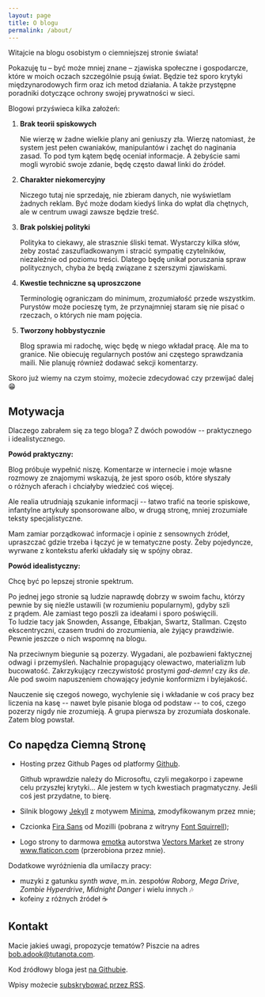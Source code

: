 ```yaml
---
layout: page
title: O blogu
permalink: /about/
---
```


Witajcie na blogu osobistym o&nbsp;ciemniejszej stronie świata!

Pokazuję tu – być może mniej znane – zjawiska społeczne i&nbsp;gospodarcze, które w&nbsp;moich oczach szczególnie psują świat. Będzie też sporo krytyki między&shy;narodowych firm oraz ich metod działania. A&nbsp;także przystępne poradniki dotyczące ochrony swojej prywatności w&nbsp;sieci.

Blogowi przyświeca kilka założeń:

1. **Brak teorii spiskowych**

   Nie wierzę w żadne wielkie plany ani geniuszy zła. Wierzę natomiast, że system jest pełen cwaniaków, manipulantów i&nbsp;zachęt do naginania zasad. To pod tym kątem będę oceniał informacje. A&nbsp;żebyście sami mogli wyrobić swoje zdanie, będę często dawał linki do źródeł.

2. **Charakter niekomercyjny**

   Niczego tutaj nie sprzedaję, nie zbieram danych, nie wyświetlam żadnych reklam. Być może dodam kiedyś linka do wpłat dla chętnych, ale w centrum uwagi zawsze będzie treść.

3. **Brak polskiej polityki**

   Polityka to ciekawy, ale strasznie śliski temat. Wystarczy kilka słów, żeby zostać zaszufladkowanym i&nbsp;stracić sympatię czytelników, niezależnie od poziomu treści. Dlatego będę unikał poruszania spraw politycznych, chyba że będą związane z&nbsp;szerszymi zjawiskami.

4. **Kwestie techniczne są uproszczone**
   
   Terminologię ograniczam do minimum, zrozumiałość przede wszystkim. Purystów może pocieszę tym, że przynajmniej staram się nie pisać o rzeczach, o&nbsp;których nie mam pojęcia.

5. **Tworzony hobbystycznie**
  
   Blog sprawia mi radochę, więc będę w niego wkładał pracę. Ale ma to granice. Nie obiecuję regularnych postów ani częstego sprawdzania maili. Nie planuję również dodawać sekcji komentarzy.
  
Skoro już wiemy na czym stoimy, możecie zdecydować czy przewijać dalej :grin: 

## Motywacja

Dlaczego zabrałem się za tego bloga? Z&nbsp;dwóch powodów -- praktycznego i&nbsp;idealistycznego.

**Powód praktyczny:**

Blog próbuje wypełnić niszę. Komentarze w internecie i&nbsp;moje własne rozmowy ze znajomymi wskazują, że jest sporo osób, które słyszały o&nbsp;różnych aferach i&nbsp;chciałyby wiedzieć coś więcej.

Ale realia utrudniają szukanie informacji -- łatwo trafić na teorie spiskowe, infantylne artykuły sponsorowane albo, w drugą stronę, mniej zrozumiałe teksty specjalistyczne.

Mam zamiar porządkować informacje i&nbsp;opinie z sensownych źródeł, upraszczać gdzie trzeba i&nbsp;łączyć je w&nbsp;tematyczne posty. Żeby pojedyncze, wyrwane z&nbsp;kontekstu aferki układały się w&nbsp;spójny obraz.

**Powód idealistyczny:**

Chcę być po lepszej stronie spektrum.

Po jednej jego stronie są ludzie naprawdę dobrzy w swoim fachu, którzy pewnie by się nieźle ustawili (w&nbsp;rozumieniu popularnym), gdyby szli z&nbsp;prądem. Ale zamiast tego poszli za ideałami i&nbsp;sporo poświęcili.  
To ludzie tacy jak Snowden, Assange, Ełbakjan, Swartz, Stallman. Często ekscentryczni, czasem trudni do zrozumienia, ale żyjący prawdziwie. Pewnie jeszcze o nich wspomnę na blogu.

Na przeciwnym biegunie są pozerzy. Wygadani, ale pozbawieni faktycznej odwagi i&nbsp;przemyśleń. Nachalnie propagujący olewactwo, materializm lub bucowatość. Zakrzykujący rzeczywistość prostymi *gad-demn!* czy *iks de*. Ale pod swoim napuszeniem chowający jedynie konformizm i bylejakość.

Nauczenie się czegoś nowego, wychylenie się i&nbsp;wkładanie w&nbsp;coś pracy bez liczenia na kasę -- nawet byle pisanie bloga od podstaw -- to coś, czego pozerzy nigdy nie zrozumieją. A&nbsp;grupa pierwsza by zrozumiała doskonale. Zatem blog powstał.

## Co napędza Ciemną Stronę

* Hosting przez Github Pages od platformy [Github](https://github.com).

  Github wprawdzie należy do Microsoftu, czyli megakorpo i&nbsp;zapewne celu przyszłej krytyki... Ale jestem w&nbsp;tych kwestiach pragmatyczny. Jeśli coś jest przydatne, to bierę.

* Silnik blogowy [Jekyll](https://github.com/jekyll/jekyll) z motywem [Minima](https://github.com/jekyll/minima), zmodyfikowanym przez mnie;
* Czcionka [Fira Sans](http://mozilla.github.io/Fira/) od Mozilli (pobrana z witryny [Font Squirrell](https://www.fontsquirrel.com/fonts/fira-sans));
* Logo strony to darmowa [emotka](https://www.flaticon.com/free-icon/happy_742923) autorstwa <a href="https://www.flaticon.com/authors/vectors-market" title="Vectors Market">Vectors Market</a> ze strony <a href="https://www.flaticon.com/" title="Flaticon">www.flaticon.com</a> (przerobiona przez mnie).

Dodatkowe wyróżnienia dla umilaczy pracy:

* muzyki z gatunku *synth wave*, m.in. zespołów *Roborg*, *Mega Drive*, *Zombie Hyperdrive*, *Midnight Danger* i&nbsp;wielu innych :notes:
* kofeiny z różnych źródeł :coffee:

## Kontakt

Macie jakieś uwagi, propozycje tematów? Piszcie na adres <a  href="mailto:bob.adook@tutanota.com">bob.adook@tutanota.com</a>.

Kod źródłowy bloga jest [na Githubie](https://github.com/Bob-A-Dook/CiemnaStrona).

 <p class="rss-subscribe">Wpisy możecie <a href="{{ "/feed.xml" | relative_url }}">subskrybować przez RSS</a>.</p>
